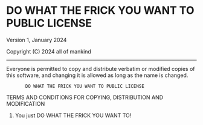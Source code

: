 # DO WHAT THE FRICK YOU WANT TO PUBLIC LICENSE
Version 1, January 2024

Copyright (C) 2024 all of mankind

---

Everyone is permitted to copy and distribute verbatim or modified
copies of this software, and changing it is allowed as long
as the name is changed.
 
           DO WHAT THE FRICK YOU WANT TO PUBLIC LICENSE
  TERMS AND CONDITIONS FOR COPYING, DISTRIBUTION AND MODIFICATION

 1. You just DO WHAT THE FRICK YOU WANT TO!